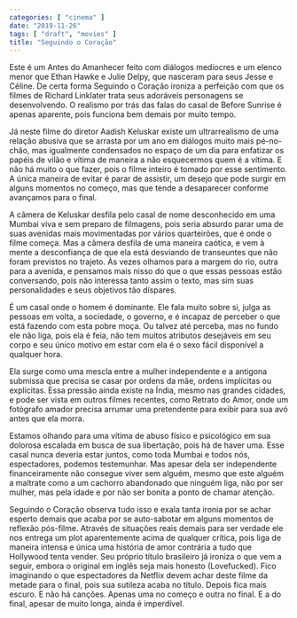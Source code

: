 ```yaml
---
categories: [ "cinema" ]
date: "2019-11-26"
tags: [ "draft", "movies" ]
title: "Seguindo o Coração"
---
```

Este é um Antes do Amanhecer feito com diálogos medíocres e um elenco
menor que Ethan Hawke e Julie Delpy, que nasceram para seus Jesse e
Céline. De certa forma Seguindo o Coração ironiza a perfeição com
que os filmes de Richard Linklater trata seus adoráveis personagens se
desenvolvendo. O realismo por trás das falas do casal de Before Sunrise
é apenas aparente, pois funciona bem demais por muito tempo.

Já neste filme do diretor Aadish Keluskar existe um ultrarrealismo
de uma relação abusiva que se arrasta por um ano em diálogos muito
mais pé-no-chão, mas igualmente condensados no espaço de um dia para
enfatizar os papéis de vilão e vítima de maneira a não esquecermos
quem é a vítima. E não há muito o que fazer, pois o filme inteiro
é tomado por esse sentimento. A única maneira de evitar é parar
de assistir, um desejo que pode surgir em alguns momentos no começo,
mas que tende a desaparecer conforme avançamos para o final.

A câmera de Keluskar desfila pelo casal de nome desconhecido em uma
Mumbai viva e sem preparo de filmagens, pois seria absurdo parar uma de
suas avenidas mais movimentadas por vários quarteirões, que é onde
o filme começa. Mas a câmera desfila de uma maneira caótica, e vem
à mente a desconfiança de que ela está desviando de transeuntes que
não foram previstos no trajeto. Às vezes olhamos para a margem do rio,
outra para a avenida, e pensamos mais nisso do que o que essas pessoas
estão conversando, pois não interessa tanto assim o texto, mas sim
suas personalidades e seus objetivos tão díspares.

É um casal onde o homem é dominante. Ele fala muito sobre si, julga
as pessoas em volta, a sociedade, o governo, e é incapaz de perceber
o que está fazendo com esta pobre moça. Ou talvez até perceba, mas
no fundo ele não liga, pois ela é feia, não tem muitos atributos
desejáveis em seu corpo e seu único motivo em estar com ela é o sexo
fácil disponível a qualquer hora.

Ela surge como uma mescla entre a mulher independente e a antigona
submissa que precisa se casar por ordens da mãe, ordens implícitas ou
explícitas. Essa pressão ainda existe na Índia, mesmo nas grandes
cidades, e pode ser vista em outros filmes recentes, como Retrato do
Amor, onde um fotógrafo amador precisa arrumar uma pretendente para
exibir para sua avó antes que ela morra.

Estamos olhando para uma vítima de abuso físico e psicológico em
sua dolorosa escalada em busca de sua libertação, pois há de haver
uma. Esse casal nunca deveria estar juntos, como toda Mumbai e todos
nós, espectadores, podemos testemunhar. Mas apesar dela ser independente
financeiramente não consegue viver sem alguém, mesmo que este alguém
a maltrate como a um cachorro abandonado que ninguém liga, não por ser
mulher, mas pela idade e por não ser bonita a ponto de chamar atenção.

Seguindo o Coração observa tudo isso e exala tanta ironia por se
achar esperto demais que acaba por se auto-sabotar em alguns momentos
de reflexão pós-filme. Através de situações reais demais para ser
verdade ele nos entrega um plot aparentemente acima de qualquer crítica,
pois liga de maneira intensa e única uma história de amor contrária
a tudo que Hollywood tenta vender. Seu próprio título brasileiro já
ironiza o que vem a seguir, embora o original em inglês seja mais
honesto (Lovefucked). Fico imaginando o que espectadores da Netflix
devem achar deste filme da metade para o final, pois sua sutileza acaba
no título. Depois fica mais escuro. E não há canções. Apenas uma
no começo e outra no final. E a do final, apesar de muito longa, ainda
é imperdível.
